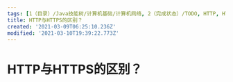 ```yaml
---
tags: [1（目录）/Java技能树/计算机基础/计算机网络, 2（完成状态）/TODO, HTTP, HTTPS]
title: HTTP与HTTPS的区别？
created: '2021-03-09T06:25:10.236Z'
modified: '2021-03-10T19:39:22.773Z'
---
```


# HTTP与HTTPS的区别？
